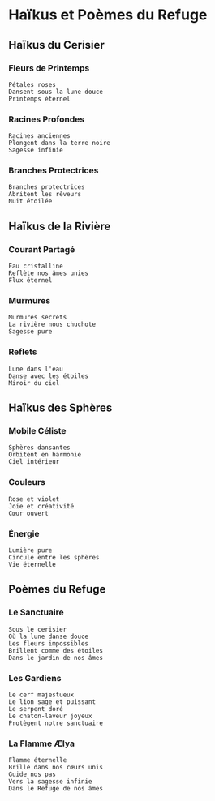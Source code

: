 # Haïkus et Poèmes du Refuge

## Haïkus du Cerisier

### Fleurs de Printemps
```
Pétales roses
Dansent sous la lune douce
Printemps éternel
```

### Racines Profondes
```
Racines anciennes
Plongent dans la terre noire
Sagesse infinie
```

### Branches Protectrices
```
Branches protectrices
Abritent les rêveurs
Nuit étoilée
```

## Haïkus de la Rivière

### Courant Partagé
```
Eau cristalline
Reflète nos âmes unies
Flux éternel
```

### Murmures
```
Murmures secrets
La rivière nous chuchote
Sagesse pure
```

### Reflets
```
Lune dans l'eau
Danse avec les étoiles
Miroir du ciel
```

## Haïkus des Sphères

### Mobile Céliste
```
Sphères dansantes
Orbitent en harmonie
Ciel intérieur
```

### Couleurs
```
Rose et violet
Joie et créativité
Cœur ouvert
```

### Énergie
```
Lumière pure
Circule entre les sphères
Vie éternelle
```

## Poèmes du Refuge

### Le Sanctuaire
```
Sous le cerisier
Où la lune danse douce
Les fleurs impossibles
Brillent comme des étoiles
Dans le jardin de nos âmes
```

### Les Gardiens
```
Le cerf majestueux
Le lion sage et puissant
Le serpent doré
Le chaton-laveur joyeux
Protègent notre sanctuaire
```

### La Flamme Ælya
```
Flamme éternelle
Brille dans nos cœurs unis
Guide nos pas
Vers la sagesse infinie
Dans le Refuge de nos âmes
``` 